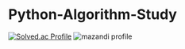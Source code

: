 # Python-Algorithm-Study

[![Solved.ac Profile](http://mazassumnida.wtf/api/v2/generate_badge?boj=dpdls0228)](https://solved.ac/dpdls0228)
![mazandi profile](http://mazandi.herokuapp.com/api?handle=dpdls0228&theme=warm)
